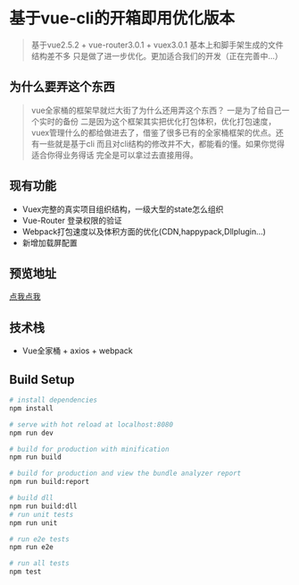 # 基于vue-cli的开箱即用优化版本

> 基于vue2.5.2 + vue-router3.0.1 + vuex3.0.1 基本上和脚手架生成的文件结构差不多 只是做了进一步优化。更加适合我们的开发（正在完善中...）

## 为什么要弄这个东西
> vue全家桶的框架早就烂大街了为什么还用弄这个东西？ 一是为了给自己一个实时的备份 二是因为这个框架其实把优化打包体积，优化打包速度，vuex管理什么的都给做进去了，借鉴了很多已有的全家桶框架的优点。还有一些就是基于cli 而且对cli结构的修改并不大，都能看的懂。如果你觉得适合你得业务得话 完全是可以拿过去直接用得。

## 现有功能
- Vuex完整的真实项目组织结构，一级大型的state怎么组织
- Vue-Router 登录权限的验证
- Webpack打包速度以及体积方面的优化(CDN,happypack,Dllplugin...)
- 新增加载屏配置

## 预览地址
[点我点我](https://qdmarkman.github.io/vue-base-template/dist/index.html)
## 技术栈
- Vue全家桶 + axios + webpack

## Build Setup

``` bash
# install dependencies
npm install

# serve with hot reload at localhost:8080
npm run dev

# build for production with minification
npm run build

# build for production and view the bundle analyzer report
npm run build:report

# build dll
npm run build:dll
# run unit tests
npm run unit

# run e2e tests
npm run e2e

# run all tests
npm test
```


